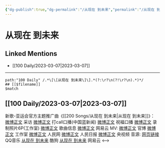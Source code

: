```yaml
---
{"dg-publish":true,"dg-permalink":"/从现在 到未来","permalink":"/从现在 到未来/"}
---
```


# 从现在 到未来

## Linked Mentions
- [[100 Daily/2023-03-07\|2023-03-07]]


---

```expander
path:"100 Daily" /.*\[\[从现在 到未来\]\].*(?:\r?\n(?!\r?\n).*)*/
## [[$filename]]
$match
```
## [[100 Daily/2023-03-07\|2023-03-07]]
新歌-亚运会官方主题推广曲《[[200 Songs/从现在 到未来\|从现在 到未来]]》：
[微博正文](https://weibo.com/6427644421/4876608085165769) 采访
[微博正文](https://weibo.com/2286092114/4876614506907482) 打call口播(中国蓝新闻)
[微博正文](https://weibo.com/6427644421/4876623059091547) 祝福口播
[微博正文](https://weibo.com/7478855230/4876642789360953) 录制照片6P(工作室)
[微博正文](https://weibo.com/6466290670/4876658428873514) 歌曲信息
[微博正文](https://weibo.com/1721030997/4876632547132326) 网易云
MV:
[微博正文](https://weibo.com/6427644421/4876602917786029) 官博
[微博正文](https://weibo.com/7478855230/4876634711393587) 工作室
[微博正文](https://weibo.com/2286908003/4876633129880462) 人民网
[微博正文](https://weibo.com/2803301701/4876646597266996) 人民日报
[微博正文](https://weibo.com/7211561239/4876731268206426) 央视频
音源:
[网页链接](https://weibo.cn/sinaurl?u=https%3A%2F%2Fc6.y.qq.com%2Fbase%2Ffcgi-bin%2Fu%3F__%3D0yKvtSzn3evo) QQ音乐
[从现在 到未来](https://weibo.cn/sinaurl?u=https%3A%2F%2Ft4.kugou.com%2Fsong.html%3Fid%3D9C8H52bB9V2) 酷狗
[从现在 到未来](https://weibo.cn/sinaurl?u=http%3A%2F%2Fmusic.163.com%2Fshare%2Fsina%2Fdirect%2F18%2F2028166834) 网易云
<-->